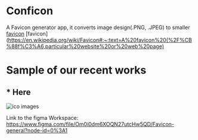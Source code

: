 
# Conficon
A Favicon generator app, it converts image design(.PNG, .JPEG) to smaller [favicon]()
[favicon](https://en.wikipedia.org/wiki/Favicon#:~:text=A%20favicon%20(%2F%CB%88f%C3%A6,particular%20website%20or%20web%20page)

# Sample of our recent works
## * Here

![ico images]('./images/Google.png')

Link to the figma Workspace:  https://www.figma.com/file/Om0i0dm6XOQN27utcHw5QD/Favicon-general?node-id=0%3A1

